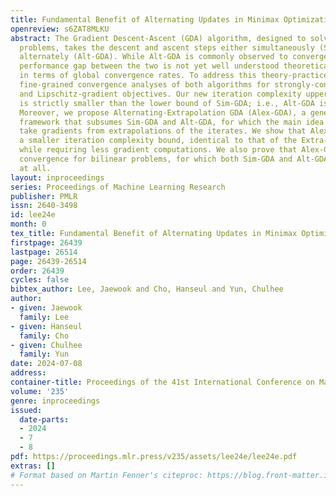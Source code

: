 ```yaml
---
title: Fundamental Benefit of Alternating Updates in Minimax Optimization
openreview: s6ZAT8MLKU
abstract: The Gradient Descent-Ascent (GDA) algorithm, designed to solve minimax optimization
  problems, takes the descent and ascent steps either simultaneously (Sim-GDA) or
  alternately (Alt-GDA). While Alt-GDA is commonly observed to converge faster, the
  performance gap between the two is not yet well understood theoretically, especially
  in terms of global convergence rates. To address this theory-practice gap, we present
  fine-grained convergence analyses of both algorithms for strongly-convex-strongly-concave
  and Lipschitz-gradient objectives. Our new iteration complexity upper bound of Alt-GDA
  is strictly smaller than the lower bound of Sim-GDA; i.e., Alt-GDA is provably faster.
  Moreover, we propose Alternating-Extrapolation GDA (Alex-GDA), a general algorithmic
  framework that subsumes Sim-GDA and Alt-GDA, for which the main idea is to alternately
  take gradients from extrapolations of the iterates. We show that Alex-GDA satisfies
  a smaller iteration complexity bound, identical to that of the Extra-gradient method,
  while requiring less gradient computations. We also prove that Alex-GDA enjoys linear
  convergence for bilinear problems, for which both Sim-GDA and Alt-GDA fail to converge
  at all.
layout: inproceedings
series: Proceedings of Machine Learning Research
publisher: PMLR
issn: 2640-3498
id: lee24e
month: 0
tex_title: Fundamental Benefit of Alternating Updates in Minimax Optimization
firstpage: 26439
lastpage: 26514
page: 26439-26514
order: 26439
cycles: false
bibtex_author: Lee, Jaewook and Cho, Hanseul and Yun, Chulhee
author:
- given: Jaewook
  family: Lee
- given: Hanseul
  family: Cho
- given: Chulhee
  family: Yun
date: 2024-07-08
address:
container-title: Proceedings of the 41st International Conference on Machine Learning
volume: '235'
genre: inproceedings
issued:
  date-parts:
  - 2024
  - 7
  - 8
pdf: https://proceedings.mlr.press/v235/assets/lee24e/lee24e.pdf
extras: []
# Format based on Martin Fenner's citeproc: https://blog.front-matter.io/posts/citeproc-yaml-for-bibliographies/
---
```

